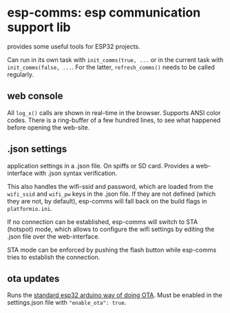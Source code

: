 # esp-comms: esp communication support lib
provides some useful tools for ESP32 projects. 

Can run in its own task with `init_comms(true, ...` or in the current task with `init_comms(false, ...`. For the latter, `refresh_comms()` needs to be called regularly.

## web console
All `log_x()` calls are shown in real-time in the browser. Supports ANSI color codes. There is a ring-buffer of a few hundred lines, to see what happened before opening the web-site.

## .json settings
application settings in a .json file. On spiffs or SD card. Provides a web-interface with .json syntax verification.

This also handles the wifi-ssid and password, which are loaded from the `wifi_ssid` and `wifi_pw` keys in the .json file. If they are not defined (which they are not, by default), esp-comms will fall back on the build flags in `platformio.ini`. 

If no connection can be established, esp-comms will switch to STA (hotspot) mode, which allows to configure the wifi settings by editing the .json file over the web-interface.

STA mode can be enforced by pushing the flash button while esp-comms tries to establish the connection.

## ota updates
Runs the [standard esp32 arduino way of doing OTA](https://docs.platformio.org/en/latest/platforms/espressif32.html#over-the-air-ota-update). Must be enabled in the settings.json file with `"enable_ota": true`.
